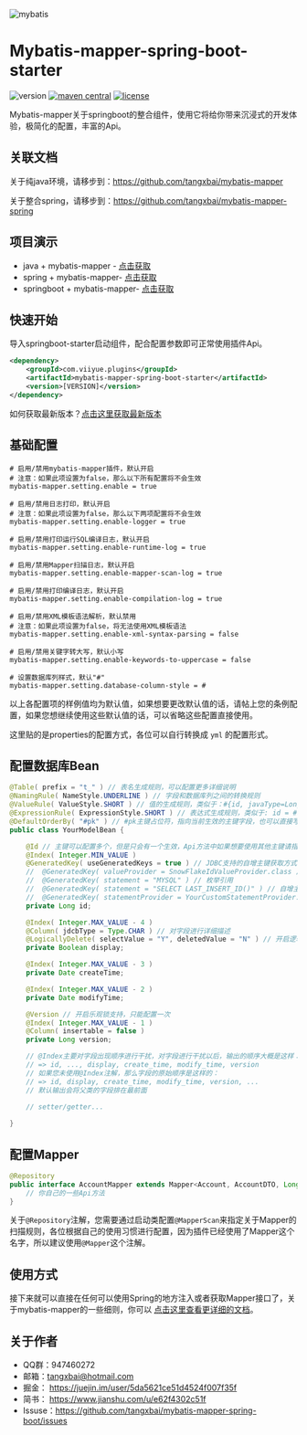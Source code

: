 ![mybatis](http://mybatis.github.io/images/mybatis-logo.png)

# Mybatis-mapper-spring-boot-starter
![version](https://img.shields.io/badge/release-1.3.0-blue) [![maven central](https://img.shields.io/badge/maven%20central-1.3.0-brightgreen)](https://maven-badges.herokuapp.com/maven-central/org.mybatis/mybatis) [![license](https://img.shields.io/badge/license-Apache%202.0-blue)](http://www.apache.org/licenses/LICENSE-2.0.html)

Mybatis-mapper关于springboot的整合组件，使用它将给你带来沉浸式的开发体验，极简化的配置，丰富的Api。



## 关联文档

关于纯java环境，请移步到：https://github.com/tangxbai/mybatis-mapper

关于整合spring，请移步到：https://github.com/tangxbai/mybatis-mapper-spring



## 项目演示

- java + mybatis-mapper - [点击获取]( https://github.com/tangxbai/mybatis-mapper-demo)
- spring + mybatis-mapper- [点击获取]( https://github.com/tangxbai/mybatis-mapper-spring-demo)
- springboot + mybatis-mapper- [点击获取]( https://github.com/tangxbai/mybatis-mapper-spring-boot/mybatis-mapper-spring-boot-samples)



## 快速开始

导入springboot-starter启动组件，配合配置参数即可正常使用插件Api。

```xml
<dependency>
    <groupId>com.viiyue.plugins</groupId>
    <artifactId>mybatis-mapper-spring-boot-starter</artifactId>
    <version>[VERSION]</version>
</dependency>
```

如何获取最新版本？[点击这里获取最新版本](https://search.maven.org/search?q=g:com.viiyue.plugins%20AND%20a:mybatis-mapper-spring-boot-starter&core=gav)



## 基础配置

```properties
# 启用/禁用mybatis-mapper插件，默认开启
# 注意：如果此项设置为false，那么以下所有配置将不会生效
mybatis-mapper.setting.enable = true

# 启用/禁用日志打印，默认开启
# 注意：如果此项设置为false，那么以下两项配置将不会生效
mybatis-mapper.setting.enable-logger = true

# 启用/禁用打印运行SQL编译日志，默认开启
mybatis-mapper.setting.enable-runtime-log = true

# 启用/禁用Mapper扫描日志，默认开启
mybatis-mapper.setting.enable-mapper-scan-log = true

# 启用/禁用打印编译日志，默认开启
mybatis-mapper.setting.enable-compilation-log = true

# 启用/禁用XML模板语法解析，默认禁用
# 注意：如果此项设置为false，将无法使用XML模板语法
mybatis-mapper.setting.enable-xml-syntax-parsing = false

# 启用/禁用关键字转大写，默认小写
mybatis-mapper.setting.enable-keywords-to-uppercase = false

# 设置数据库列样式，默认"#"
mybatis-mapper.setting.database-column-style = #
```

以上各配置项的样例值均为默认值，如果想要更改默认值的话，请帖上您的条例配置，如果您想继续使用这些默认值的话，可以省略这些配置直接使用。

这里贴的是properties的配置方式，各位可以自行转换成 `yml` 的配置形式。



## 配置数据库Bean

```java
@Table( prefix = "t_" ) // 表名生成规则，可以配置更多详细说明
@NamingRule( NameStyle.UNDERLINE ) // 字段和数据库列之间的转换规则
@ValueRule( ValueStyle.SHORT ) // 值的生成规则，类似于：#{id, javaType=Long, jdbcType=BIGINT}
@ExpressionRule( ExpressionStyle.SHORT ) // 表达式生成规则，类似于: id = #{id, javaType=Long, jdbcType=BIGINT}
@DefaultOrderBy( "#pk" ) // #pk主键占位符，指向当前生效的主键字段，也可以直接写 "id"。
public class YourModelBean {

    @Id // 主键可以配置多个，但是只会有一个生效，Api方法中如果想要使用其他主键请指明所在下标位置
    @Index( Integer.MIN_VALUE )
    @GeneratedKey( useGeneratedKeys = true ) // JDBC支持的自增主键获取方式
	//	@GeneratedKey( valueProvider = SnowFlakeIdValueProvider.class ) // 雪花Id，插件提供的两种主键生成策略之一
	//	@GeneratedKey( statement = "MYSQL" ) // 枚举引用
	//	@GeneratedKey( statement = "SELECT LAST_INSERT_ID()" ) // 自增主键SQL查询语句
	//	@GeneratedKey( statementProvider = YourCustomStatementProvider.class ) // 通过Provider提供SQL语句
    private Long id;

    @Index( Integer.MAX_VALUE - 4 )
    @Column( jdcbType = Type.CHAR ) // 对字段进行详细描述
    @LogicallyDelete( selectValue = "Y", deletedValue = "N" ) // 开启逻辑删除支持，只能配置一次
    private Boolean display;

    @Index( Integer.MAX_VALUE - 3 )
    private Date createTime;

    @Index( Integer.MAX_VALUE - 2 )
    private Date modifyTime;

    @Version // 开启乐观锁支持，只能配置一次
    @Index( Integer.MAX_VALUE - 1 )
    @Column( insertable = false )
    private Long version;

    // @Index主要对字段出现顺序进行干扰，对字段进行干扰以后，输出的顺序大概是这样：
    // => id, ..., display, create_time, modify_time, version
    // 如果您未使用@Index注解，那么字段的原始顺序是这样的：
    // => id, display, create_time, modify_time, version, ...
    // 默认输出会将父类的字段排在最前面
    
    // setter/getter...

}
```



## 配置Mapper

```java
@Repository
public interface AccountMapper extends Mapper<Account, AccountDTO, Long> {
    // 你自己的一些Api方法
}
```

关于`@Repository`注解，您需要通过启动类配置`@MapperScan`来指定关于Mapper的扫描规则，各位根据自己的使用习惯进行配置，因为插件已经使用了Mapper这个名字，所以建议使用`@Mapper`这个注解。



## 使用方式

接下来就可以直接在任何可以使用Spring的地方注入或者获取Mapper接口了，关于mybatis-mapper的一些细则，你可以 [点击这里查看更详细的文档](https://github.com/tangxbai/mybatis-mapper#如何使用)。



## 关于作者

- QQ群：947460272
- 邮箱：tangxbai@hotmail.com
- 掘金： https://juejin.im/user/5da5621ce51d4524f007f35f
- 简书： https://www.jianshu.com/u/e62f4302c51f
- Issuse：https://github.com/tangxbai/mybatis-mapper-spring-boot/issues
